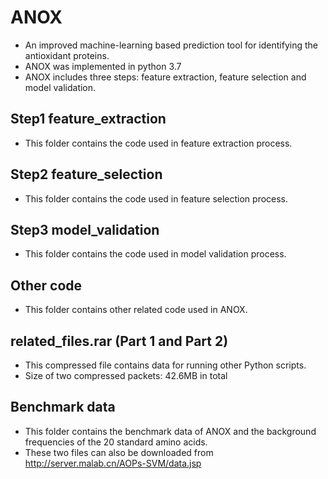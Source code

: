 # ANOX
* An improved machine-learning based prediction tool for identifying the antioxidant proteins.
* ANOX was implemented in python 3.7
* ANOX includes three steps: feature extraction, feature selection and model validation.


## Step1 feature_extraction
* This folder contains the code used in feature extraction process.

## Step2 feature_selection
* This folder contains the code used in feature selection process.

## Step3 model_validation
* This folder contains the code used in model validation process.

## Other code
* This folder contains other related code used in ANOX.

## related_files.rar (Part 1 and Part 2)
* This compressed file contains data for running other Python scripts.
* Size of two compressed packets: 42.6MB in total

## Benchmark data
* This folder contains the benchmark data of ANOX and the background frequencies of the 20 standard amino acids.
* These two files can also be downloaded from http://server.malab.cn/AOPs-SVM/data.jsp

